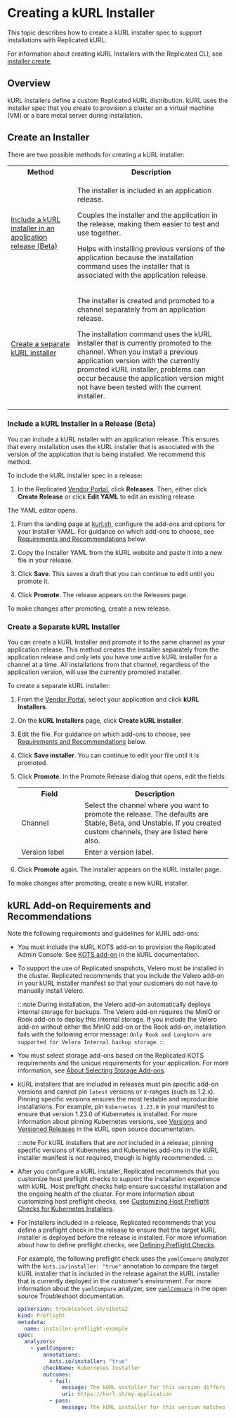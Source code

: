 # Creating a kURL Installer

This topic describes how to create a kURL installer spec to support installations with Replicated kURL.

For information about creating kURL Installers with the Replicated CLI, see [installer create](/reference/replicated-cli-installer-create).

## Overview

kURL installers define a custom Replicated kURL distribution. kURL uses the installer spec that you create to provision a cluster on a virtual machine (VM) or a bare metal server during installation.

## Create an Installer

There are two possible methods for creating a kURL installer:

<table>
  <tr>
    <th width="30%">Method</th>
    <th width="70%">Description</th>
  </tr>
  <tr>
    <td><a href="packaging-embedded-kubernetes#include-a-kubernetes-installer-in-a-release-beta">Include a kURL installer in an application release (Beta)</a></td>
    <td><p>The installer is included in an application release.</p><p>Couples the installer and the application in the release, making them easier to test and use together.</p><p>Helps with installing previous versions of the application because the installation command uses the installer that is associated with the application release.</p></td>
  </tr>
  <tr>
    <td><a href="packaging-embedded-kubernetes#create-a-separate-kubernetes-installer">Create a separate kURL installer</a></td>
    <td><p>The installer is created and promoted to a channel separately from an application release.</p><p> The installation command uses the kURL installer that is currently promoted to the channel. When you install a previous application version with the currently promoted kURL installer, problems can occur because the application version might not have been tested with the current installer.</p></td>
  </tr>
</table>

### Include a kURL Installer in a Release (Beta)

You can include a kURL nstaller with an application release. This ensures that every installation uses the kURL installer that is associated with the version of the application that is being installed. We recommend this method.

To include the kURL installer spec in a release:

1. In the Replicated [Vendor Portal](https://vendor.replicated.com), click **Releases**. Then, either click **Create Release** or click **Edit YAML** to edit an existing release.

  The YAML editor opens.

1. From the landing page at [kurl.sh](https://kurl.sh/), configure the add-ons and options for your Installer YAML. For guidance on which add-ons to choose, see [Requirements and Recommendations](#requirements-and-recommendations) below.

1. Copy the Installer YAML from the kURL website and paste it into a new file in your release.

1. Click **Save**. This saves a draft that you can continue to edit until you promote it.

1. Click **Promote**. The release appears on the Releases page.

  To make changes after promoting, create a new release.

### Create a Separate kURL Installer

You can create a kURL Installer and promote it to the same channel as your application release. This method creates the installer separately from the application release and only lets you have one active kURL installer for a channel at a time. All installations from that channel, regardless of the application version, will use the currently promoted installer.

To create a separate kURL installer:

1. From the [Vendor Portal](https://vendor.replicated.com), select your application and click **kURL Installers**.

1. On the **kURL Installers** page, click **Create kURL installer**.

1. Edit the file. For guidance on which add-ons to choose, see [Requirements and Recommendations](#requirements-and-recommendations) below.

1. Click **Save installer**. You can continue to edit your file until it is promoted.

1. Click **Promote**. In the Promote Release dialog that opens, edit the fields:

    <table>
      <tr>
        <th width="30%">Field</th>
        <th width="70%">Description</th>
      </tr>
      <tr>
        <td>Channel</td>
        <td>Select the channel where you want to promote the release. The defaults are Stable, Beta, and Unstable. If you created custom channels, they are listed here also.</td>
      </tr>
      <tr>
        <td>Version label</td>
        <td>Enter a version label.</td>
      </tr>
    </table>

1. Click **Promote** again. The installer appears on the kURL Installer page.

  To make changes after promoting, create a new kURL installer.

## kURL Add-on Requirements and Recommendations

Note the following requirements and guidelines for kURL add-ons:

- You must include the kURL KOTS add-on to provision the Replicated Admin Console. See [KOTS add-on](https://kurl.sh/docs/add-ons/kotsadm) in the kURL documentation.

- To support the use of Replicated snapshots, Velero must be installed in the cluster. Replicated recommends that you include the Velero add-on in your kURL installer manifest so that your customers do not have to manually install Velero.

  :::note
  During installation, the Velero add-on automatically deploys internal storage for backups. The Velero add-on requires the MinIO or Rook add-on to deploy this internal storage. If you include the Velero add-on without either the MinIO add-on or the Rook add-on, installation fails with the following error message: `Only Rook and Longhorn are supported for Velero Internal backup storage`.
  :::

- You must select storage add-ons based on the Replicated KOTS requirements and the unique requirements for your application. For more information, see [About Selecting Storage Add-ons](packaging-installer-storage).

- kURL installers that are included in releases must pin specific add-on versions and cannot pin `latest` versions or x-ranges (such as 1.2.x). Pinning specific versions ensures the most testable and reproducible installations. For example, pin `Kubernetes 1.23.0` in your manifest to ensure that version 1.23.0 of Kubernetes is installed. For more information about pinning Kubernetes versions, see [Versions](https://kurl.sh/docs/create-installer/#versions) and [Versioned Releases](https://kurl.sh/docs/install-with-kurl/#versioned-releases) in the kURL open source documentation.

  :::note
  For kURL installers that are _not_ included in a release, pinning specific versions of Kubernetes and Kubernetes add-ons in the kURL installer manifest is not required, though is highly recommended.
  :::

- After you configure a kURL installer, Replicated recommends that you customize host preflight checks to support the installation experience with kURL. Host preflight checks help ensure successful installation and the ongoing health of the cluster. For more information about customizing host preflight checks, see [Customizing Host Preflight Checks for Kubernetes Installers](preflight-host-preflights).

- For Installers included in a release, Replicated recommends that you define a preflight check in the release to ensure that the target kURL installer is deployed before the release is installed. For more information about how to define preflight checks, see [Defining Preflight Checks](preflight-defining).
   
   For example, the following preflight check uses the `yamlCompare` analyzer with the `kots.io/installer: "true"` annotation to compare the target kURL installer that is included in the release against the kURL installer that is currently deployed in the customer's environment. For more information about the `yamlCompare` analyzer, see [`yamlCompare`](https://troubleshoot.sh/docs/analyze/yaml-compare/) in the open source Troubleshoot documentation.

    ```yaml
    apiVersion: troubleshoot.sh/v1beta2
    kind: Preflight
    metadata:
      name: installer-preflight-example
    spec:
      analyzers:
        - yamlCompare:
            annotations:
              kots.io/installer: "true"
            checkName: Kubernetes Installer
            outcomes:
              - fail:
                  message: The kURL installer for this version differs from what you have installed. It is recommended that you run the updated kURL installer before deploying this version.
                  uri: https://kurl.sh/my-application
              - pass:
                  message: The kURL installer for this version matches what is currently installed.
    ```

    